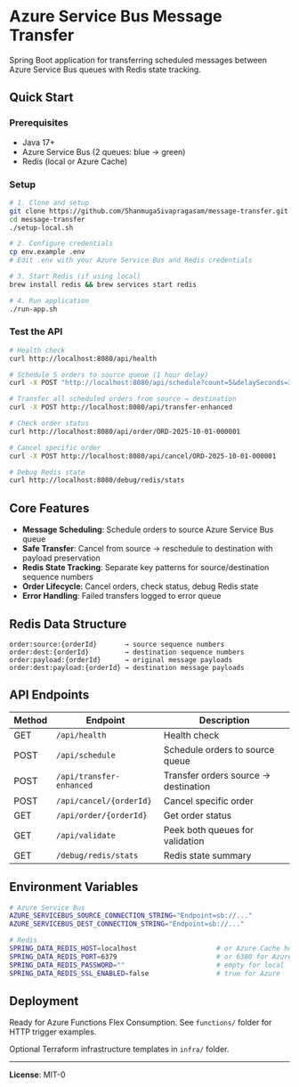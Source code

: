 # Azure Service Bus Message Transfer

Spring Boot application for transferring scheduled messages between Azure Service Bus queues with Redis state tracking.

## Quick Start

### Prerequisites
- Java 17+
- Azure Service Bus (2 queues: blue → green)
- Redis (local or Azure Cache)

### Setup
```bash
# 1. Clone and setup
git clone https://github.com/ShanmugaSivapragasam/message-transfer.git
cd message-transfer
./setup-local.sh

# 2. Configure credentials
cp env.example .env
# Edit .env with your Azure Service Bus and Redis credentials

# 3. Start Redis (if using local)
brew install redis && brew services start redis

# 4. Run application
./run-app.sh
```

### Test the API
```bash
# Health check
curl http://localhost:8080/api/health

# Schedule 5 orders to source queue (1 hour delay)
curl -X POST "http://localhost:8080/api/schedule?count=5&delaySeconds=3600"

# Transfer all scheduled orders from source → destination
curl -X POST http://localhost:8080/api/transfer-enhanced

# Check order status
curl http://localhost:8080/api/order/ORD-2025-10-01-000001

# Cancel specific order
curl -X POST http://localhost:8080/api/cancel/ORD-2025-10-01-000001

# Debug Redis state
curl http://localhost:8080/debug/redis/stats
```

## Core Features

- **Message Scheduling**: Schedule orders to source Azure Service Bus queue
- **Safe Transfer**: Cancel from source → reschedule to destination with payload preservation  
- **Redis State Tracking**: Separate key patterns for source/destination sequence numbers
- **Order Lifecycle**: Cancel orders, check status, debug Redis state
- **Error Handling**: Failed transfers logged to error queue

## Redis Data Structure
```
order:source:{orderId}       → source sequence numbers
order:dest:{orderId}         → destination sequence numbers  
order:payload:{orderId}      → original message payloads
order:dest:payload:{orderId} → destination message payloads
```

## API Endpoints

| Method | Endpoint | Description |
|--------|----------|-------------|
| GET | `/api/health` | Health check |
| POST | `/api/schedule` | Schedule orders to source queue |
| POST | `/api/transfer-enhanced` | Transfer orders source → destination |
| POST | `/api/cancel/{orderId}` | Cancel specific order |
| GET | `/api/order/{orderId}` | Get order status |
| GET | `/api/validate` | Peek both queues for validation |
| GET | `/debug/redis/stats` | Redis state summary |

## Environment Variables

```bash
# Azure Service Bus
AZURE_SERVICEBUS_SOURCE_CONNECTION_STRING="Endpoint=sb://..."
AZURE_SERVICEBUS_DEST_CONNECTION_STRING="Endpoint=sb://..."

# Redis
SPRING_DATA_REDIS_HOST=localhost                    # or Azure Cache host
SPRING_DATA_REDIS_PORT=6379                         # or 6380 for Azure
SPRING_DATA_REDIS_PASSWORD=""                       # empty for local
SPRING_DATA_REDIS_SSL_ENABLED=false                 # true for Azure
```

## Deployment

Ready for Azure Functions Flex Consumption. See `functions/` folder for HTTP trigger examples.

Optional Terraform infrastructure templates in `infra/` folder.

---

**License**: MIT-0
